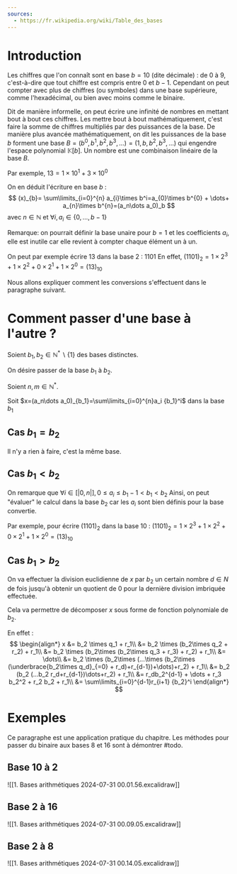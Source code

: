 ```yaml
---
sources:
  - https://fr.wikipedia.org/wiki/Table_des_bases
---
```


# Introduction
Les chiffres que l'on connaît sont en base $b=10$ (dite décimale) : de $0$ à $9$, c'est-à-dire que tout chiffre est compris entre $0$ et $b-1$.
Cependant on peut compter avec plus de chiffres (ou symboles) dans une base supérieure, comme l'hexadécimal, ou bien avec moins comme le binaire.

Dit de manière informelle, on peut écrire une infinité de nombres en mettant bout à bout ces chiffres. Les mettre bout à bout mathématiquement, c'est faire la somme de chiffres multipliés par des puissances de la base.
De manière plus avancée mathématiquement, on dit les puissances de la base $b$ forment une base $B=(b^0,b^1,b^2,b^3,\dots)=(1,b,b^2,b^3,\dots)$ qui engendre l'espace polynomial $\mathbb{K}[b]$.
Un nombre est une combinaison linéaire de la base $B$.

Par exemple, $13 = 1\times 10^1 + 3\times 10^0$

On en déduit l'écriture en base $b$ :
$$
(x)_{b}= \sum\limits_{i=0}^{n} a_{i}\times b^i=a_{0}\times b^{0} + \dots+ a_{n}\times b^{n}=(a_n\dots a_0)_b
$$
avec $n \in \mathbb{N}$ et $\forall i, a_i \in \{0,\dots,b-1\}$

Remarque: on pourrait définir la base unaire pour $b=1$ et les coefficients $a_i$, elle est inutile car elle revient à compter chaque élément un à un.

On peut par exemple écrire $13$ dans la base $2$ : $1101$
En effet, $(1101)_{2}=1\times 2^3+ 1\times 2^2+ 0\times 2^1+1\times 2^0 =(13)_{10}$

Nous allons expliquer comment les conversions s'effectuent dans le paragraphe suivant.
# Comment passer d'une base à l'autre ?
Soient $b_1,b_2 \in \mathbb{N}^*\backslash{\{1\}}$ des bases distinctes.

On désire passer de la base $b_1$ à $b_2$.

Soient $n,m \in \mathbb{N}^*$.

Soit $x=(a_n\dots a_0)_{b_1}=\sum\limits_{i=0}^{n}a_i {b_1}^i$ dans la base $b_1$
## Cas $b_1 = b_2$
Il n'y a rien à faire, c'est la même base.
## Cas $b_1 < b_2$
On remarque que $\forall i \in [|0,n|], 0 \leq a_i \leq b_1 - 1 < b_1 < b_2$
Ainsi, on peut "évaluer" le calcul dans la base $b_2$ car les $a_i$ sont bien définis pour la base convertie.

Par exemple, pour écrire $(1101)_2$ dans la base $10$ :
$(1101)_{2}=1\times 2^3+ 1\times 2^2+ 0\times 2^1+1\times 2^0 =(13)_{10}$

## Cas $b_1 > b_2$

On va effectuer la division euclidienne de $x$ par $b_2$ un certain nombre $d \in N$ de fois jusqu'à obtenir un quotient de $0$ pour la dernière division imbriquée effectuée.

Cela va permettre de décomposer $x$ sous forme de fonction polynomiale de $b_2$.

En effet :
$$
\begin{align*}
x &= b_2 \times q_1 + r_1\\
&= b_2 \times (b_2\times q_2 + r_2) + r_1\\
&= b_2 \times (b_2\times (b_2\times q_3 + r_3) + r_2) + r_1\\
&= \dots\\
&= b_2 \times (b_2\times (...\times (b_2\times (\underbrace{b_2\times q_d}_{=0} + r_d)+r_{d-1})+\dots)+r_2) + r_1\\
&= b_2 (b_2 (...b_2 r_d+r_{d-1})\dots+r_2) + r_1\\
&= r_db_2^{d-1} + \dots + r_3 b_2^2 + r_2 b_2 + r_1\\
&= \sum\limits_{i=0}^{d-1}r_{i+1} {b_2}^i
\end{align*}
$$

# Exemples
Ce paragraphe est une application pratique du chapitre.
Les méthodes pour passer du binaire aux bases $8$ et $16$ sont à démontrer #todo.
## Base 10 à 2
![[1. Bases arithmétiques 2024-07-31 00.01.56.excalidraw]]
## Base 2 à 16
![[1. Bases arithmétiques 2024-07-31 00.09.05.excalidraw]]
## Base 2 à 8
![[1. Bases arithmétiques 2024-07-31 00.14.05.excalidraw]]